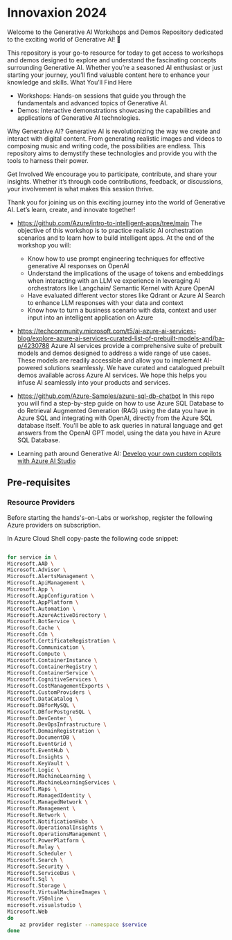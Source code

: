 # Innovaxion 2024

Welcome to the Generative AI Workshops and Demos Repository dedicated to the exciting world of Generative AI! 🎉

This repository is your go-to resource for today to get access to workshops and demos designed to explore and understand the fascinating concepts surrounding Generative AI. Whether you’re a seasoned AI enthusiast or just starting your journey, you’ll find valuable content here to enhance your knowledge and skills.
What You’ll Find Here
- Workshops: Hands-on sessions that guide you through the fundamentals and advanced topics of Generative AI.
- Demos: Interactive demonstrations showcasing the capabilities and applications of Generative AI technologies.


Why Generative AI?
Generative AI is revolutionizing the way we create and interact with digital content. From generating realistic images and videos to composing music and writing code, the possibilities are endless. This repository aims to demystify these technologies and provide you with the tools to harness their power.

Get Involved
We encourage you to participate, contribute, and share your insights. Whether it’s through code contributions, feedback, or discussions, your involvement is what makes this session thrive.

Thank you for joining us on this exciting journey into the world of Generative AI. Let’s learn, create, and innovate together!


* https://github.com/Azure/intro-to-intelligent-apps/tree/main
The objective of this workshop is to practice realistic AI orchestration scenarios and to learn how to build intelligent apps. At the end of the workshop you will:
  * Know how to use prompt engineering techniques for effective generative AI responses on OpenAI
  * Understand the implications of the usage of tokens and embeddings when interacting with an LLM  ve experience in leveraging AI orchestrators like Langchain/ Semantic Kernel with Azure OpenAI
  * Have evaluated different vector stores like Qdrant or Azure AI Search to enhance LLM responses with your data and context
  * Know how to turn a business scenario with data, context and user input into an intelligent application on Azure

* https://techcommunity.microsoft.com/t5/ai-azure-ai-services-blog/explore-azure-ai-services-curated-list-of-prebuilt-models-and/ba-p/4230788
Azure AI services provide a comprehensive suite of prebuilt models and demos designed to address a wide range of use cases. These models are readily accessible and allow you to implement AI-powered solutions seamlessly. We have curated and catalogued prebuilt demos available across Azure AI services. We hope this helps you infuse AI seamlessly into your products and services.
* https://github.com/Azure-Samples/azure-sql-db-chatbot In this repo you will find a step-by-step guide on how to use Azure SQL Database to do Retrieval Augmented Generation (RAG) using the data you have in Azure SQL and integrating with OpenAI, directly from the Azure SQL database itself. You'll be able to ask queries in natural language and get answers from the OpenAI GPT model, using the data you have in Azure SQL Database.

* Learning path around Generative AI: [Develop your own custom copilots with Azure AI Studio](https://learn.microsoft.com/en-us/training/paths/create-custom-copilots-ai-studio/?wt.mc_id=ignite23_breakout_collection_azuremktg_AI)

## Pre-requisites

### Resource Providers

Before starting the hands's-on-Labs or workshop, register the following Azure providers on subscription.

In Azure Cloud Shell copy-paste the following code snippet:

``` bash

for service in \
Microsoft.AAD \
Microsoft.Advisor \
Microsoft.AlertsManagement \
Microsoft.ApiManagement \
Microsoft.App \
Microsoft.AppConfiguration \
Microsoft.AppPlatform \
Microsoft.Automation \
Microsoft.AzureActiveDirectory \
Microsoft.BotService \
Microsoft.Cache \
Microsoft.Cdn \
Microsoft.CertificateRegistration \
Microsoft.Communication \
Microsoft.Compute \
Microsoft.ContainerInstance \
Microsoft.ContainerRegistry \
Microsoft.ContainerService \
Microsoft.CognitiveServices \
Microsoft.CostManagementExports \
Microsoft.CustomProviders \
Microsoft.DataCatalog \
Microsoft.DBforMySQL \
Microsoft.DBforPostgreSQL \
Microsoft.DevCenter \
Microsoft.DevOpsInfrastructure \
Microsoft.DomainRegistration \
Microsoft.DocumentDB \
Microsoft.EventGrid \
Microsoft.EventHub \
Microsoft.Insights \
Microsoft.KeyVault \
Microsoft.Logic \
Microsoft.MachineLearning \
Microsoft.MachineLearningServices \
Microsoft.Maps \
Microsoft.ManagedIdentity \
Microsoft.ManagedNetwork \
Microsoft.Management \
Microsoft.Network \
Microsoft.NotificationHubs \
Microsoft.OperationalInsights \
Microsoft.OperationsManagement \
Microsoft.PowerPlatform \
Microsoft.Relay \
Microsoft.Scheduler \
Microsoft.Search \
Microsoft.Security \
Microsoft.ServiceBus \
Microsoft.Sql \
Microsoft.Storage \
Microsoft.VirtualMachineImages \
Microsoft.VSOnline \
microsoft.visualstudio \
Microsoft.Web
do
    az provider register --namespace $service
done
```
